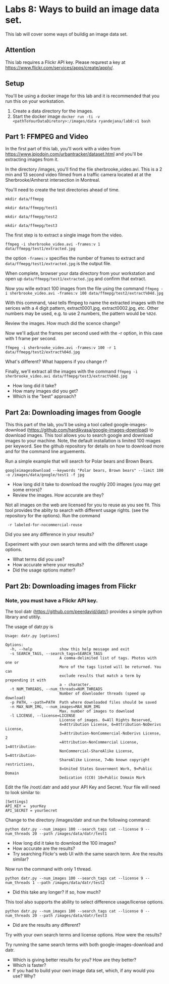 # Labs 8: Ways to build an image data set.

This lab will cover some ways of buildig an image data set.  

## Attention
This lab requires a Flickr API key.  Please requrest a key at https://www.flickr.com/services/apps/create/apply/.

## Setup 
You'll be using a docker image for this lab and it is recommended that you run this on your workstation.

1. Create a data directory for the images.
2. Start the docker image
```docker run -ti -v <pathToYourDataDiretory>:/images/data ryandejana/lab8:v1 bash```

## Part 1: FFMPEG and Video
In the first part of this lab, you'll work with a video from https://www.jpjodoin.com/urbantracker/dataset.html and you'll be extracting images from it.

In the directory /images, you'll find the file sherbrooke_video.avi.  This is a 2 min and 13 second video filmed from a traffic camera located at at the Sherbrooke/Amherst intersection in Montreal.

You'll need to create the test directories ahead of time.  

```mkdir data/ffmepg```

```mkdir data/ffmepg/test1```

```mkdir data/ffmepg/test2```

```mkdir data/ffmepg/test3```


The first step is to extract a single image from the video.

```ffmpeg -i sherbrooke_video.avi -frames:v 1 data/ffmepg/test1/extracted.jpg```

the option ```-frames:v``` specifies the number of frames to extract and ```data/ffmepg/test1/extracted.jpg``` is the output file.  

When complete, browser your data directory from your workstation and open up ```data/ffmepg/test1/extracted.jpg``` and confirm that extract.

Now you wille extract 100 images from the file using the command 
```ffmpeg -i sherbrooke_video.avi -frames:v 100 data/ffmepg/test2/extract%04d.jpg```

With this command, ```%04d``` tells ffmpeg to name the extracted images with the serices with a 4 digit pattern, extract0001.jpg, extract0002.jpg, etc. Other numbers may be used, e.g. to use 2 numbers, the pattern would be ```%02d```.

Review the images.  How much did the scence change?

Now we'll adjust the frames per second used with the -r option, in this case with 1 frame per second.

```ffmpeg -i sherbrooke_video.avi -frames:v 100 -r 1 data/ffmepg/test2/extract%04d.jpg```

What's different?  What happens if you change r?

Finally, we'll extract all the images with the command
```ffmpeg -i sherbrooke_video.avi data/ffmepg/test3/extract%04d.jpg```

- How long did it take?  
- How many images did you get?  
- Which is the "best" approach?

## Part 2a: Downloading images from Google

This this part of the lab, you'll be using a tool called google-images-download (https://github.com/hardikvasa/google-images-download) to download images.  This tool allows you to search google and download images to your machine.  Note, the default installation is limited 100 miages per keyword.  See the github repository for details on how to download more and for the command line arguements.

Run a simple example that will search for Polar bears and Brown Bears. 

```googleimagesdownload --keywords "Polar bears, Brown bears" --limit 100 -o /images/data/google/test1 -f jpg```

- How long did it take to download the roughly 200 images (you may get some errors)?
- Review the images.  How accurate are they? 

Not all images on the web are licensed for you to reuse as you see fit.  This tool provides the ablity to search with different usage rights.  (see the repository for the options).  Run the command 
```googleimagesdownload --keywords "Polar bears, Brown bears" --limit 100 -o /images/data/google/test2 -f jpg
 -r labeled-for-nocommercial-reuse
```

Did you see any difference in your results?  

Experiment with your own search terms and with the different usage options. 
- What terms did you use?  
- How accurate where your results?  
- Did the usage options matter?

## Part 2b: Downloading images from Flickr

### Note, you must have a Flickr API key.

The tool datr (https://github.com/peerdavid/datr/) provides a simple python library and utitily.

The usage of datr.py is

```
Usage: datr.py [options]

Options:
  -h, --help            show this help message and exit
  -s SEARCH_TAGS, --search_tags=SEARCH_TAGS
                        A comma-delimited list of tags. Photos with one or
                        More of the tags listed will be returned. You can
                        exclude results that match a term by prepending it with
                        a - character.
  -t NUM_THREADS, --num_threads=NUM_THREADS
                        Number of downloader threads (speed up download)
  -p PATH, --path=PATH  Path where downloaded files should be saved
  -n MAX_NUM_IMG, --num_images=MAX_NUM_IMG
                        Max. number of images to download
  -l LICENSE, --license=LICENSE
                        License of images. 0=All Rights Reserved,
                        4=Attribution License, 6=Attribution-NoDerivs License,
                        3=Attribution-NonCommercial-NoDerivs License, 2
                        =Attribution-NonCommercial License, 1=Attribution-
                        NonCommercial-ShareAlike License, 5=Attribution-
                        ShareAlike License, 7=No known copyright restrictions,
                        8=United States Government Work, 9=Public Domain
                        Dedication (CC0) 10=Public Domain Mark
```
Edit the file /root/.datr and add your API Key and Secret.  Your file will need to look similar to:

```
[Settings]
API_KEY =  yourKey
API_SECRET = yourSecret
```

Change to the directory /images/datr and run the following command:

```python datr.py --num_images 100 --search_tags cat --license 9 --num_threads 20 --path /images/data/datr/test1```

- How long did it take to download the 100 images?  
- How accurate are the results?  
- Try searching Flickr's web UI with the same search term.  Are the results similar?

Now run the command with only 1 thread.

```python datr.py --num_images 100 --search_tags cat --license 9 --num_threads 1 --path /images/data/datr/test2```

- Did this take any longer? If so, how much?

This tool also supports the ability to select difference usage/license options.  

```python datr.py --num_images 100 --search_tags cat --license 0 --num_threads 20 --path /images/data/datr/test3```

- Did are the results any different?

Try with your own search terms and license options.  How were the results? 

Try running the same search terms with both google-images-download and datr.

- Which is giving better results for you?  How are they better?
- Which is faster?
- If you had to build your own image data set, which, if any would you use?  Why?



